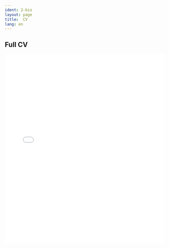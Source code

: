 ```yaml
---
ident: 2-bio
layout: page
title:  CV
lang: en
---
```

## Full CV

<embed src="/path/to/your/cv.pdf" width="100%" height="600px" type="application/pdf">

<script>
if(navigator.userAgent.toLowerCase().indexOf('chrome') > -1) {
    document.write('<object data="/cv/Curriculum vitæ.pdf" type="application/pdf" width="100%" height="600px">');
    document.write('</object>');
} else {
    document.write('<iframe src="/cv/Curriculum vitæ.pdf" width="100%" height="600px" style="border: none;">');
    document.write('This browser does not support PDFs. Please download the PDF to view it: ');
    document.write('<a href="/cv/Curriculum vitæ.pdf">Download PDF</a>');
    document.write('</iframe>');
}
</script>



[lim]: https://github.com/erelsgl/limdu
[pat]: http://appft.uspto.gov/netacgi/nph-Parser?Sect1=PTO2&Sect2=HITOFF&u=%2Fnetahtml%2FPTO%2Fsearch-adv.html&r=1&p=1&f=G&l=50&d=PG01&S1=20100010826.PGNR.&OS=DN/20100010826&RS=DN/20100010826
[mzg]: http://www.meezoog.com
[cvpdf]: {{site.baseurl}}/cv/Erel-Segal-Halevi-CV.pdf
[rs]: {{site.baseurl}}/cv/Erel-Segal-Halevi-Research-Statement.pdf
[ts]: {{site.baseurl}}/cv/Erel-Segal-Halevi-Teaching-Statement.pdf
